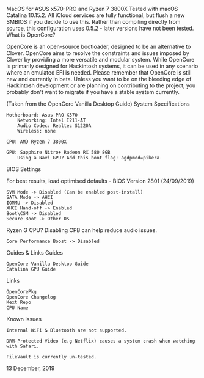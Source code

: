 MacOS for ASUS x570-PRO and Ryzen 7 3800X
Tested with macOS Catalina 10.15.2. All iCloud services are fully functional, but flush a new SMBIOS if you decide to use this. Rather than compiling directly from source, this configuration uses 0.5.2 - later versions have not been tested.
What is OpenCore?

OpenCore is an open-source bootloader, designed to be an alternative to Clover. OpenCore aims to resolve the constraints and issues imposed by Clover by providing a more versatile and modular system. While OpenCore is primarily designed for Hackintosh systems, it can be used in any scenario where an emulated EFI is needed. Please remember that OpenCore is still new and currently in beta. Unless you want to be on the bleeding edge of Hackintosh development or are planning on contributing to the project, you probably don't want to migrate if you have a stable system currently.

(Taken from the OpenCore Vanilla Desktop Guide)
System Specifications

    Motherboard: Asus PRO X570
        Networking: Intel I211-AT
        Audio Codec: Realtec S1220A
        Wireless: none

    CPU: AMD Ryzen 7 3800X

    GPU: Sapphire Nitro+ Radeon RX 580 8GB
        Using a Navi GPU? Add this boot flag: agdpmod=pikera

BIOS Settings

For best results, load optimised defaults - BIOS Version 2801 (24/09/2019)

    SVM Mode -> Disabled (Can be enabled post-install)
    SATA Mode -> AHCI
    IOMMU -> Disabled
    XHCI Hand-off -> Enabled
    Boot\CSM -> Disabled
    Secure Boot -> Other OS

Ryzen G CPU? Disabling CPB can help reduce audio issues.

    Core Performance Boost -> Disabled

Guides & Links
Guides

    OpenCore Vanilla Desktop Guide
    Catalina GPU Guide

Links

    OpenCorePkg
    OpenCore Changelog
    Kext Repo
    CPU Name

Known Issues

    Internal WiFi & Bluetooth are not supported.

    DRM-Protected Video (e.g Netflix) causes a system crash when watching with Safari.

    FileVault is currently un-tested.

13 December, 2019
